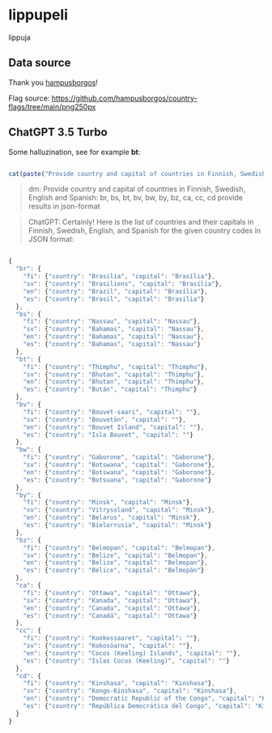 # lippupeli
lippuja


## Data source

Thank you [hampusborgos](https://github.com/hampusborgos)!

Flag source: https://github.com/hampusborgos/country-flags/tree/main/png250px

## ChatGPT 3.5 Turbo

Some halluzination, see for example **bt**:

~~~R

cat(paste("Provide country and capital of countries in Finnish, Swedish, English and Spanish:", paste(cc2[(length(cc2)-9):length(cc2)], collapse = ", "), "provide results in json-format"))

~~~

> dm: Provide country and capital of countries in Finnish, Swedish, English and Spanish: br, bs, bt, bv, bw, by, bz, ca, cc, cd provide results in json-format

> ChatGPT: Certainly! Here is the list of countries and their capitals in Finnish, Swedish, English, and Spanish for the given country codes in JSON format:

~~~js

{
  "br": {
    "fi": {"country": "Brasilia", "capital": "Brasília"},
    "sv": {"country": "Brasiliens", "capital": "Brasília"},
    "en": {"country": "Brazil", "capital": "Brasília"},
    "es": {"country": "Brasil", "capital": "Brasilia"}
  },
  "bs": {
    "fi": {"country": "Nassau", "capital": "Nassau"},
    "sv": {"country": "Bahamas", "capital": "Nassau"},
    "en": {"country": "Bahamas", "capital": "Nassau"},
    "es": {"country": "Bahamas", "capital": "Nassau"}
  },
  "bt": {
    "fi": {"country": "Thimphu", "capital": "Thimphu"},
    "sv": {"country": "Bhutan", "capital": "Thimphu"},
    "en": {"country": "Bhutan", "capital": "Thimphu"},
    "es": {"country": "Bután", "capital": "Thimphu"}
  },
  "bv": {
    "fi": {"country": "Bouvet-saari", "capital": ""},
    "sv": {"country": "Bouvetön", "capital": ""},
    "en": {"country": "Bouvet Island", "capital": ""},
    "es": {"country": "Isla Bouvet", "capital": ""}
  },
  "bw": {
    "fi": {"country": "Gaborone", "capital": "Gaborone"},
    "sv": {"country": "Botswana", "capital": "Gaborone"},
    "en": {"country": "Botswana", "capital": "Gaborone"},
    "es": {"country": "Botsuana", "capital": "Gaborone"}
  },
  "by": {
    "fi": {"country": "Minsk", "capital": "Minsk"},
    "sv": {"country": "Vitryssland", "capital": "Minsk"},
    "en": {"country": "Belarus", "capital": "Minsk"},
    "es": {"country": "Bielorrusia", "capital": "Minsk"}
  },
  "bz": {
    "fi": {"country": "Belmopan", "capital": "Belmopan"},
    "sv": {"country": "Belize", "capital": "Belmopan"},
    "en": {"country": "Belize", "capital": "Belmopan"},
    "es": {"country": "Belice", "capital": "Belmopán"}
  },
  "ca": {
    "fi": {"country": "Ottawa", "capital": "Ottawa"},
    "sv": {"country": "Kanada", "capital": "Ottawa"},
    "en": {"country": "Canada", "capital": "Ottawa"},
    "es": {"country": "Canadá", "capital": "Ottawa"}
  },
  "cc": {
    "fi": {"country": "Kookossaaret", "capital": ""},
    "sv": {"country": "Kokosöarna", "capital": ""},
    "en": {"country": "Cocos (Keeling) Islands", "capital": ""},
    "es": {"country": "Islas Cocos (Keeling)", "capital": ""}
  },
  "cd": {
    "fi": {"country": "Kinshasa", "capital": "Kinshasa"},
    "sv": {"country": "Kongo-Kinshasa", "capital": "Kinshasa"},
    "en": {"country": "Democratic Republic of the Congo", "capital": "Kinshasa"},
    "es": {"country": "República Democrática del Congo", "capital": "Kinshasa"}
  }
}


~~~